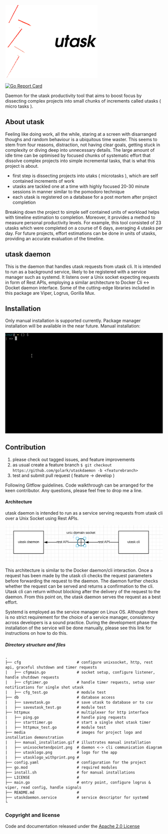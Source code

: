 ![utasklogo](media/utasklogo_withprint.png)

[![Go Report Card](https://goreportcard.com/badge/github.com/golark/utaskdaemon)](https://goreportcard.com/report/github.com/golark/utaskdaemon)

Daemon for the utask productivity tool that aims to boost focus by dissecting complex projects into small chunks of increments called utasks ( micro tasks ).

## About utask
Feeling like doing work, all the while, staring at a screen with disarranged thoughs and random behaviour is a ubiquitous time waster.
This seems to stem from four reasons, distraction, not having clear goals, getting stuck in complexity or diving deep into unnecessary details.
The large amount of idle time can be optimised by focused chunks of systematic effort that dissolve complex projects into simple incremental tasks, that is what this project is about.

- first step is dissecting projects into utaks ( microtasks ), which are self contained increments of work
- utasks are tackled one at a time with highly focused 20-30 minute sessions in manner similar to the pomodoro technique
- each utask is registered on a database for a post mortem after project completion

Breaking down the project to simple self contained units of workload helps with timeline estimation to completion.
Moreover, it provides a method to measure personal productivity levels. For example, this tool consisted of 23 utasks which were completed on a course of
6 days, averaging 4 utasks per day. For future projects, effort estimations can be done in units of utasks, providing an accurate evaluation of the timeline. 

## utask daemon

This is the daemon that handles utask requests from utask cli. It is intended to run as a background service, likely to  be registered with a service manager such as systemd. 
It listens over a Unix socket expecting requests in form of Rest APIs, employing a similar architecture to Docker Cli <-> Docket daemon interface.
Some of the cutting-edge libraries included in this package are Viper, Logrus, Gorilla Mux.

## Installation

Only manual installation is supported currently. Package manager installation will be available in the near future.
Manual installation:

![manual installation](media/manual_installation.gif)

## Contribution

1. please check out tagged issues, and feature improvements
2. as usual create a feature branch  `$ git checkout https://github.com/golark/utaskdaemon -b <featurebranch>`
3. test and submit pull request ( feature -> develop )

Following Gitflow guidelines. Code walkthrough can be arranged for the keen contributor. Any questions, please feel free to drop me a line.

#### Architecture

utask daemon is intended to run as a service serving requests from utask cli over a Unix Socket using Rest APIs.

![unixsocket](media/unixsocketendpoint.png)

This architecture is similar to the Docker daemon/cli interaction.
Once a request has been made by the utask cli checks the request parameters before forwarding the request to the daemon. 
The daemon further checks whether the request can be served and returns a confirmation to the cli. Utask cli can return without blocking
after the delivery of the request to the daemon. From this point on, the utask daemon serves the request as a best effort. 

Systemd is employed as the service manager on Linux OS. Although there is no strict requirement for the choice of a service manager,
consistency across developers is a sound practice. During the development phase the installation of the service will be done manually, please see
this link for instructions on how to do this.

##### Directory structure and files

    .
    ├── cfg                         # configure unixsocket, http, rest api, graceful shutdown and timer requests
    |   ├── cfgmain.go              # socket setup, configure listener, handle shutdown requests
    |   ├── cfgtimer.go             # handle timer requests, setup user notifications for single shot utask
    |   ├── cfg_test.go             # module test   
    ├── db                          # database access
    |   ├── saveutask.go            # save utask to database or to csv
    |   ├── saveutask_test.go       # module test
    ├── httpmux                     # multiplexer for http interface
    |   ├── ping.go                 # handle ping requests
    |   ├── starttimer.go           # start a single shot utask timer
    |   ├── httpmux_test.go         # module test
    ├── media                       # images for project logo and installation demonstration
    |   ├── manual_installation.gif # illustrates manual installation
    |   ├── unixsocketendpoint.png  # daemon <-> cli communication diagram
    |   ├── utasklogo.png           # logo for the app
    |   ├── utasklogo_withprint.png # 
    ├── config.yaml                 # configuration for the project  
    ├── go.mod                      # required modules
    ├── install.sh                  # for manual installations
    ├── LICENSE                     # 
    ├── main.go                     # entry point, configure logrus & viper, read config, handle signals
    ├── README.md                   #
    ├── utaskdaemon.service         # service descriptor for systemd
    └ 
### Copyright and license

Code and documentation released under the [Apache 2.0 License](LICENSE) 
 
